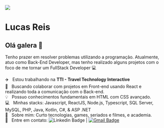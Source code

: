 <img width="auto" src="https://upload.wikimedia.org/wikipedia/en/2/25/Tti-logo.gif">


# Lucas Reis

## Olá galera 👋
Tenho prazer em resolver problemas utilizando a programação.
Atualmente, atuo como Back-End Developer, mas tenho realizado alguns projetos com o foco de me tornar um FullStack Developer :computer:

 :airplane:  &nbsp; Estou trabalhando na **TTI - Travel Technology Interactive**
 <br/> :mag_right: &nbsp; Buscando colaborar com projetos em Front-end usando React e realizando toda a comunicação com o Back-end.
 <br/> :bulb: &nbsp; Possuo conhecimentos fundamentais em HTML com CSS avançado.
 <br/> :computer: &nbsp; Minhas stacks: Javascript, ReactJS, Node.js, Typescript, SQL Server, MySQL, PHP, Java, Kotlin, C#, & ASP .NET
 <br/> 💬  &nbsp; Sobre mim: Curto tecnologias, games, seriados e filmes, e academia.
 <br/> :email: &nbsp; Entre em contato: ![Linkedin Badge](https://img.shields.io/badge/-LucasReis-blue?style=flat-square&logo=Linkedin&logoColor=white&link=https://www.linkedin.com/in/lucas-reis-a673b0157/) | 
[![Gmail Badge](https://img.shields.io/badge/-lucaskast03@gmail.com-c14438?style=flat-square&logo=Gmail&logoColor=white&link=mailto:lucaskast03@gmail.com)](mailto:lucaskast03@gmail.com)


